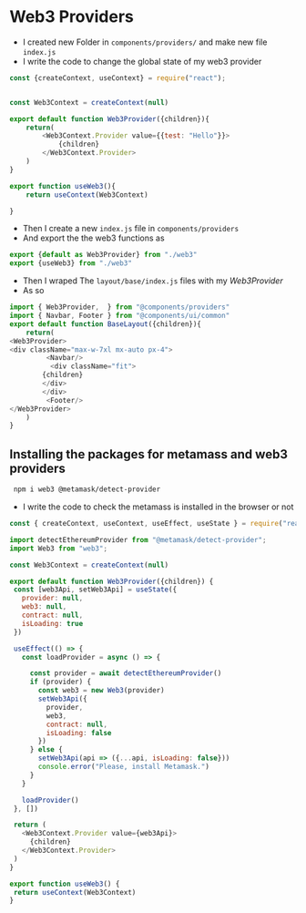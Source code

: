 # Web3 Providers

- I created new Folder in `components/providers/` and make new file `index.js`
- I write the code to change the global state of my web3 provider
```js
const {createContext, useContext} = require("react");


const Web3Context = createContext(null)

export default function Web3Provider({children}){
    return(
        <Web3Context.Provider value={{test: "Hello"}}>
            {children}
        </Web3Context.Provider>
    )
}

export function useWeb3(){
    return useContext(Web3Context)

}
```
- Then I create a new `index.js` file in `components/providers`
- And export the the web3 functions as 
```js
export {default as Web3Provider} from "./web3"
export {useWeb3} from "./web3"
```
- Then I wraped The `layout/base/index.js` files with my *Web3Provider*
- As so 
```js
import { Web3Provider,  } from "@components/providers"
import { Navbar, Footer } from "@components/ui/common"
export default function BaseLayout({children}){
    return(
<Web3Provider>
<div className="max-w-7xl mx-auto px-4">
         <Navbar/>
          <div className="fit">
        {children}
        </div>
        </div>
         <Footer/>
</Web3Provider>
    )
}
```
## Installing the packages for metamass and web3 providers
```bash
 npm i web3 @metamask/detect-provider
 ```
 - I write the code to check the metamass is installed in the browser or not
 ``` js
 const { createContext, useContext, useEffect, useState } = require("react");

import detectEthereumProvider from "@metamask/detect-provider";
import Web3 from "web3";

const Web3Context = createContext(null)

export default function Web3Provider({children}) {
  const [web3Api, setWeb3Api] = useState({
    provider: null,
    web3: null,
    contract: null,
    isLoading: true
  })

  useEffect(() => {
    const loadProvider = async () => {

      const provider = await detectEthereumProvider()
      if (provider) {
        const web3 = new Web3(provider)
        setWeb3Api({
          provider,
          web3,
          contract: null,
          isLoading: false
        })
      } else {
        setWeb3Api(api => ({...api, isLoading: false}))
        console.error("Please, install Metamask.")
      }
    }

    loadProvider()
  }, [])

  return (
    <Web3Context.Provider value={web3Api}>
      {children}
    </Web3Context.Provider>
  )
}

export function useWeb3() {
  return useContext(Web3Context)
}
```

 
